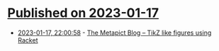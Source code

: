 # [Published on 2023-01-17](index.md)

* [2023-01-17, 22:00:58](https://news.ycombinator.com/item?id=34419998) - [The Metapict Blog – TikZ like figures using Racket](https://soegaard.github.io/blog/metapict/)
